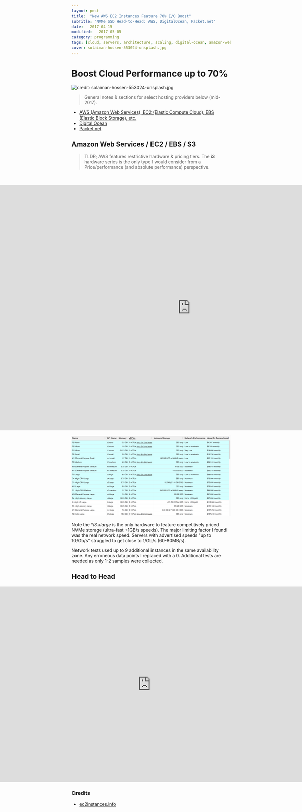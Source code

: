 ```yaml
---
layout: post
title:  "New AWS EC2 Instances Feature 70% I/O Boost"
subTitle: "NVMe SSD Head-to-Head: AWS, DigitalOcean, Packet.net"
date:   2017-04-15
modified:   2017-05-05
category: programming
tags: [cloud, servers, architecture, scaling, digital-ocean, amazon-web-services, google-cloud-engine, azure, packet.net, online.net, ovh.net]
cover: solaiman-hossen-553024-unsplash.jpg
---
```


# Boost Cloud Performance up to 70%

![credit: solaiman-hossen-553024-unsplash.jpg](solaiman-hossen-553024-unsplash.jpg)

> General notes & sections for select hosting providers below (mid-2017).

* [AWS (Amazon Web Services), EC2 (Elastic Compute Cloud), EBS (Elastic Block Storage),  etc.](#aws_tips)
* [Digital Ocean](#do_tips)
* [Packet.net](#packet_tips)


<a id='aws_tips'></a>
## Amazon Web Services / EC2 / EBS / S3

> TLDR; AWS features restrictive hardware & pricing tiers.
The **i3** hardware series is the only type I would consider from a Price/performance (and absolute performance) perspective.

<br />
<br />

<iframe style="margin-left: -50%;" width="1257.9607023411372" height="777.8727573309395" seamless frameborder="0" scrolling="no" src="https://docs.google.com/spreadsheets/d/1qQ62m1RFj73YScdS77Q9R2GpRqJOk7JHuTEOFDR4jJE/pubchart?oid=13370750&amp;format=interactive"></iframe>


![image](ec2-table-snapshot.png)

Note the **i3.*xlarge** is the only hardware to feature competitively priced NVMe storage (ultra-fast +1GB/s speeds). The major limiting factor I found was the real network speed. Servers with advertised speeds "up to 10/Gb/s" struggled to get close to 1/Gb/s (60-80MB/s).

Network tests used up to 9 additional instances in the same availability zone. Any erroneous data points I replaced with a 0. Additional tests are needed as only 1-2 samples were collected.




## Head to Head

<iframe style="margin-left: -50%;" width="1004.51" height="620.9271970262294" seamless frameborder="0" scrolling="no" src="https://docs.google.com/spreadsheets/d/1qQ62m1RFj73YScdS77Q9R2GpRqJOk7JHuTEOFDR4jJE/pubchart?oid=116848524&amp;format=interactive"></iframe>





### Credits

* [ec2instances.info](http://www.ec2instances.info/?region=us-west-2&cost_duration=monthly&selected=t2.nano,t2.micro,t1.micro,t2.small,m1.small,t2.medium,m3.medium,m1.medium,t2.large,c4.large,c3.large,m4.large,c1.medium,m3.large,r4.large,m4.xlarge,i3.xlarge,i3.2xlarge,i2.xlarge)



